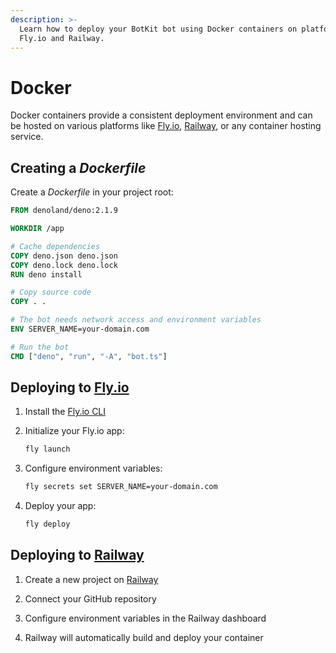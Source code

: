 ```yaml
---
description: >-
  Learn how to deploy your BotKit bot using Docker containers on platforms like
  Fly.io and Railway.
---
```


Docker
======

Docker containers provide a consistent deployment environment and can be hosted
on various platforms like [Fly.io], [Railway], or any container hosting service.

[Fly.io]: https://fly.io/
[Railway]: https://railway.com/


Creating a *Dockerfile*
-----------------------

Create a *Dockerfile* in your project root:

~~~~ dockerfile [Dockerfile]
FROM denoland/deno:2.1.9

WORKDIR /app

# Cache dependencies
COPY deno.json deno.json
COPY deno.lock deno.lock
RUN deno install

# Copy source code
COPY . .

# The bot needs network access and environment variables
ENV SERVER_NAME=your-domain.com

# Run the bot
CMD ["deno", "run", "-A", "bot.ts"]
~~~~


Deploying to [Fly.io]
---------------------

 1. Install the [Fly.io CLI]

 2. Initialize your Fly.io app:

    ~~~~ bash
    fly launch
    ~~~~

 3. Configure environment variables:

    ~~~~ bash
    fly secrets set SERVER_NAME=your-domain.com
    ~~~~

 4. Deploy your app:

    ~~~~ bash
    fly deploy
    ~~~~

[Fly.io CLI]: https://fly.io/docs/flyctl/


Deploying to [Railway]
----------------------

 1. Create a new project on [Railway]

 2. Connect your GitHub repository

 3. Configure environment variables in the Railway dashboard

 4. Railway will automatically build and deploy your container

<!-- cSpell: ignore denoland -->

